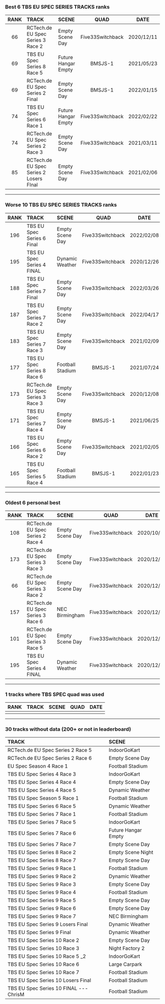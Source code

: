 ### Best 6 TBS EU SPEC SERIES TRACKS ranks
|RANK|TRACK|SCENE|QUAD|DATE|
|:---:|:---|:---|:---:|:---:|
|66|RCTech.de EU Spec Series 3 Race 2|Empty Scene Day|Five33Switchback|2020/12/11|
|69|TBS EU Spec Series 8 Race 5|Future Hangar Empty|BMSJS-1|2021/05/23|
|69|RCTech.de EU Spec Series 2 Final|Empty Scene Day|BMSJS-1|2022/01/15|
|74|TBS EU Spec Series 6 Race 1|Future Hangar Empty|Five33Switchback|2022/02/22|
|74|RCTech.de EU Spec Series 2 Race 3|Empty Scene Day|Five33Switchback|2021/03/11|
|85|RCTech.de EU Spec Series 2 Losers FInal|Empty Scene Day|Five33Switchback|2021/02/06|
---
### Worse 10 TBS EU SPEC SERIES TRACKS ranks
|RANK|TRACK|SCENE|QUAD|DATE|
|:---:|:---|:---|:---:|:---:|
|196|TBS EU Spec Series 6 Final|Empty Scene Day|Five33Switchback|2022/02/08|
|195|TBS EU Spec Series 4 FINAL|Dynamic Weather|Five33Switchback|2020/12/26|
|188|TBS EU Spec Series 7 Final|Empty Scene Day|Five33Switchback|2022/03/26|
|187|TBS EU Spec Series 7 Race 2|Empty Scene Day|Five33Switchback|2022/04/17|
|183|TBS EU Spec Series 7 Race 3|Empty Scene Day|Five33Switchback|2021/02/09|
|177|TBS EU Spec Series 8 Race 6|Football Stadium|BMSJS-1|2021/07/24|
|173|RCTech.de EU Spec Series 3 Race 3|Empty Scene Day|Five33Switchback|2020/12/08|
|171|TBS EU Spec Series 7 Race 4|Empty Scene Day|BMSJS-1|2021/06/25|
|166|TBS EU Spec Series 6 Race 2|Empty Scene Day|Five33Switchback|2021/02/05|
|165|TBS EU Spec Series 5 Race 4|Football Stadium|BMSJS-1|2022/01/23|
---
### Oldest 6 personal best
|RANK|TRACK|SCENE|QUAD|DATE|
|:---:|:---|:---|:---:|:---:|
|108|RCTech.de EU Spec Series 2 Race 4|Empty Scene Day|Five33Switchback|2020/10/19|
|173|RCTech.de EU Spec Series 3 Race 3|Empty Scene Day|Five33Switchback|2020/12/08|
|66|RCTech.de EU Spec Series 3 Race 2|Empty Scene Day|Five33Switchback|2020/12/11|
|157|RCTech.de EU Spec Series 3 Race 6|NEC Birmingham|Five33Switchback|2020/12/12|
|101|RCTech.de EU Spec Series 3 Race 5|Empty Scene Day|Five33Switchback|2020/12/24|
|195|TBS EU Spec Series 4 FINAL|Dynamic Weather|Five33Switchback|2020/12/26|
---
### 1 tracks where TBS SPEC quad was used
|RANK|TRACK|SCENE|QUAD|DATE|
|:---:|:---|:---|:---:|:---:|
||||||
---
### 30 tracks without data (200+ or not in leaderboard)
|TRACK|SCENE|
|:---|:---|
|RCTech.de EU Spec Series 2 Race 5|IndoorGoKart|
|RCTech.de EU Spec Series 2 Race 6|Empty Scene Day|
|EU Spec Season 4 Race 1|Football Stadium|
|TBS EU Spec Series 4 Race 3|IndoorGoKart|
|TBS EU Spec Series 4 Race 4|Empty Scene Day|
|TBS EU Spec Series 4 Race 5|Dynamic Weather|
|TBS EU Spec Season 5 Race 1|Football Stadium|
|TBS EU Spec Series 6 Race 5|Dynamic Weather|
|TBS EU Spec Series 7 Race 1|Football Stadium|
|TBS EU Spec Series 7 Race 5|IndoorGoKart|
|TBS EU Spec Series 7 Race 6|Future Hangar Empty|
|TBS EU Spec Series 7 Race 7|Empty Scene Day|
|TBS EU Spec Series 8 Race 2|Empty Scene Night|
|TBS EU Spec Series 8 Race 7|Empty Scene Day|
|TBS EU Spec Series 9 Race 1|Football Stadium|
|TBS EU Spec Series 9 Race 2|Dynamic Weather|
|TBS EU Spec Series 9 Race 3|Empty Scene Day|
|TBS EU Spec Series 9 Race 4|Football Stadium|
|TBS EU Spec Series 9 Race 5|Empty Scene Day|
|TBS EU Spec Series 9 Race 6|Empty Scene Day|
|TBS EU Spec Series 9 Race 7|NEC Birmingham|
|TBS EU Spec Series 9 Losers Final|Dynamic Weather|
|TBS EU Spec Series 9 Final|Dynamic Weather|
|TBS EU Spec Series 10 Race 2|Empty Scene Day|
|TBS EU Spec Series 10 Race 3|Night Factory 2|
|TBS EU Spec Series 10 Race 5 _2|IndoorGoKart|
|TBS EU Spec Series 10 Race 6|Large Carpark|
|TBS EU Spec Series 10 Race 7|Football Stadium|
|TBS EU Spec Series 10 Losers Final|Football Stadium|
|TBS EU Spec Series 10 FINAL --- ChrisM|Football Stadium|
